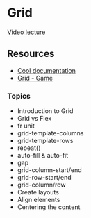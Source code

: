 # Grid

[Video lecture](https://www.youtube.com/watch?v=iTjkiI8QQsM&list=PLUofhDIg_38q7l8gV4IVCz_pjUeyD99_j&index=3)

## Resources
- [Cool documentation](https://lenguajecss.com/css/maquetacion-y-colocacion/grid-css/)
- [Grid - Game](https://cssgridgarden.com/)

### Topics
- Introduction to Grid
- Grid vs Flex
- fr unit
- grid-template-columns
- grid-template-rows
- repeat()
- auto-fill & auto-fit
- gap
- grid-column-start/end
- grid-row-start/end
- grid-column/row
- Create layouts
- Align elements
- Centering the content
